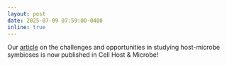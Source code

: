 ```yaml
---
layout: post
date: 2025-07-09 07:59:00-0400
inline: true
---
```


Our [article](https://www.sciencedirect.com/science/article/pii/S1931312825001568) on the challenges and opportunities in studying host-microbe symbioses is now published in Cell Host & Microbe! 
